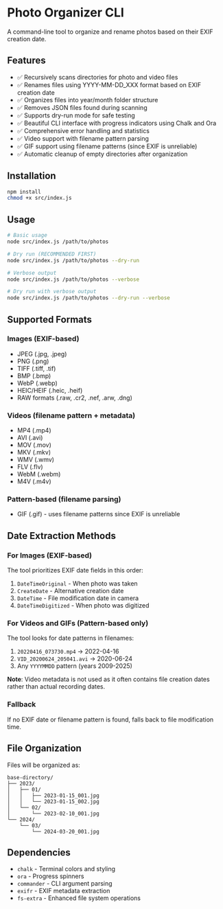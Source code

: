 # Photo Organizer CLI

A command-line tool to organize and rename photos based on their EXIF creation date.

## Features

- ✅ Recursively scans directories for photo and video files
- ✅ Renames files using YYYY-MM-DD_XXX format based on EXIF creation date
- ✅ Organizes files into year/month folder structure
- ✅ Removes JSON files found during scanning
- ✅ Supports dry-run mode for safe testing
- ✅ Beautiful CLI interface with progress indicators using Chalk and Ora
- ✅ Comprehensive error handling and statistics
- ✅ Video support with filename pattern parsing
- ✅ GIF support using filename patterns (since EXIF is unreliable)
- ✅ Automatic cleanup of empty directories after organization

## Installation

```bash
npm install
chmod +x src/index.js
```

## Usage

```bash
# Basic usage
node src/index.js /path/to/photos

# Dry run (RECOMMENDED FIRST)
node src/index.js /path/to/photos --dry-run

# Verbose output
node src/index.js /path/to/photos --verbose

# Dry run with verbose output
node src/index.js /path/to/photos --dry-run --verbose
```

## Supported Formats

### Images (EXIF-based)
- JPEG (.jpg, .jpeg)
- PNG (.png)
- TIFF (.tiff, .tif)
- BMP (.bmp)
- WebP (.webp)
- HEIC/HEIF (.heic, .heif)
- RAW formats (.raw, .cr2, .nef, .arw, .dng)

### Videos (filename pattern + metadata)
- MP4 (.mp4)
- AVI (.avi)
- MOV (.mov)
- MKV (.mkv)
- WMV (.wmv)
- FLV (.flv)
- WebM (.webm)
- M4V (.m4v)

### Pattern-based (filename parsing)
- GIF (.gif) - uses filename patterns since EXIF is unreliable

## Date Extraction Methods

### For Images (EXIF-based)
The tool prioritizes EXIF date fields in this order:
1. `DateTimeOriginal` - When photo was taken
2. `CreateDate` - Alternative creation date
3. `DateTime` - File modification date in camera
4. `DateTimeDigitized` - When photo was digitized

### For Videos and GIFs (Pattern-based only)
The tool looks for date patterns in filenames:
1. `20220416_073730.mp4` → 2022-04-16
2. `VID_20200624_205041.avi` → 2020-06-24
3. Any `YYYYMMDD` pattern (years 2009-2025)

**Note**: Video metadata is not used as it often contains file creation dates rather than actual recording dates.

### Fallback
If no EXIF date or filename pattern is found, falls back to file modification time.

## File Organization

Files will be organized as:
```
base-directory/
├── 2023/
│   ├── 01/
│   │   ├── 2023-01-15_001.jpg
│   │   └── 2023-01-15_002.jpg
│   └── 02/
│       └── 2023-02-10_001.jpg
└── 2024/
    └── 03/
        └── 2024-03-20_001.jpg
```

## Dependencies

- `chalk` - Terminal colors and styling
- `ora` - Progress spinners
- `commander` - CLI argument parsing
- `exifr` - EXIF metadata extraction
- `fs-extra` - Enhanced file system operations
